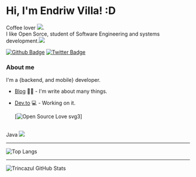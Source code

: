 
#  Hi, I'm Endriw Villa! :D <br>

Coffee lover <img src="https://img.icons8.com/cotton/64/000000/hot-coffee--v1.png"/>.<br> I like Open Sorce, student of Software Engineering and systems development.<img src="https://img.icons8.com/ios/50/000000/my-computer.png"/><br>

[![Github Badge](https://img.shields.io/badge/-Github-000?style=flat-square&logo=Github&logoColor=white&link=https://github.com/Trincazul)](https://github.com/Trincazul)
[![Twitter Badge](https://img.shields.io/badge/-Twitter-1ca0f1?style=flat-square&labelColor=1ca0f1&logo=twitter&logoColor=white&link=https://twitter.com/Drewvilla)](https://twitter.com/Drewvilla)

### About me
I'm a {backend, and mobile} developer.

- [Blog](https://grinetey.github.io/blog/) ✍🏼 - I'm write about many things.
- [Dev.to](https://dev.to/trincazul) 💻 - Working on it.
 
  [![Open Source Love svg3](https://badges.frapsoft.com/os/v3/open-source.svg?v=103)]
<br>
Java <img src="https://img.icons8.com/color/48/000000/java-coffee-cup-logo.png"/><br> 

<hr>

![Top Langs](https://github-readme-stats.vercel.app/api/top-langs/?username=trincazul&layout=compact)

<hr>

![Trincazul GitHub Stats](https://github-readme-stats.vercel.app/api?username=trincazul&show_icons=true)
